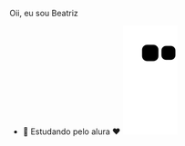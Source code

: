 Oii, eu sou Beatriz
- 🌱 Estudando pelo alura
❤
![Snake animation](https://github.com/rafaballerini/rafaballerini/blob/output/github-contribution-grid-snake.svg)
